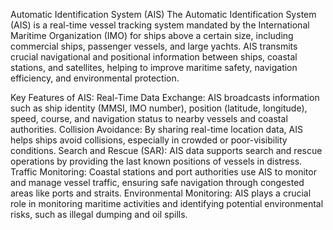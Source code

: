 Automatic Identification System (AIS)
The Automatic Identification System (AIS) is a real-time vessel tracking system mandated by the International Maritime Organization (IMO) for ships above a certain size, including commercial ships, passenger vessels, and large yachts. AIS transmits crucial navigational and positional information between ships, coastal stations, and satellites, helping to improve maritime safety, navigation efficiency, and environmental protection.

Key Features of AIS:
Real-Time Data Exchange: AIS broadcasts information such as ship identity (MMSI, IMO number), position (latitude, longitude), speed, course, and navigation status to nearby vessels and coastal authorities.
Collision Avoidance: By sharing real-time location data, AIS helps ships avoid collisions, especially in crowded or poor-visibility conditions.
Search and Rescue (SAR): AIS data supports search and rescue operations by providing the last known positions of vessels in distress.
Traffic Monitoring: Coastal stations and port authorities use AIS to monitor and manage vessel traffic, ensuring safe navigation through congested areas like ports and straits.
Environmental Monitoring: AIS plays a crucial role in monitoring maritime activities and identifying potential environmental risks, such as illegal dumping and oil spills.
